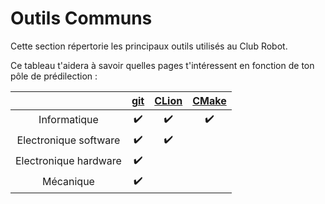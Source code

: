 # Outils Communs

Cette section répertorie les principaux outils utilisés au Club Robot.

Ce tableau t'aidera à savoir quelles pages t'intéressent en fonction de ton pôle de prédilection :

|                       | [git](outils_communs/git.html) | [CLion](outils_communs/ide.html) | [CMake](info/outils/cmake.html) |
|:---------------------:|:------------------------------:|:--------------------------------:|:-------------------------------:|
|      Informatique     |                ✔️               |                 ✔️                |                ✔️                |
| Electronique software |                ✔️               |                 ✔️                |                                 |
| Electronique hardware |                ✔️               |                                  |                                 |
|       Mécanique       |                ✔️               |                                  |                                 |
